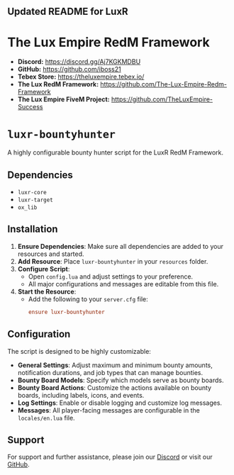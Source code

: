## Updated README for LuxR

# The Lux Empire RedM Framework

- **Discord:** https://discord.gg/Aj7KGKMDBU
- **GitHub:** https://github.com/iboss21
- **Tebex Store:** https://theluxempire.tebex.io/
- **The Lux RedM Framework:** https://github.com/The-Lux-Empire-Redm-Framework
- **The Lux Empire FiveM Project:** https://github.com/TheLuxEmpire-Success

# `luxr-bountyhunter`

A highly configurable bounty hunter script for the LuxR RedM Framework.

## Dependencies

- `luxr-core`
- `luxr-target`
- `ox_lib`

## Installation

1. **Ensure Dependencies**: Make sure all dependencies are added to your resources and started.
2. **Add Resource**: Place `luxr-bountyhunter` in your `resources` folder.
3. **Configure Script**:
   - Open `config.lua` and adjust settings to your preference.
   - All major configurations and messages are editable from this file.
4. **Start the Resource**:
   - Add the following to your `server.cfg` file:
     ```cfg
     ensure luxr-bountyhunter
     ```

## Configuration

The script is designed to be highly customizable:

- **General Settings**: Adjust maximum and minimum bounty amounts, notification durations, and job types that can manage bounties.
- **Bounty Board Models**: Specify which models serve as bounty boards.
- **Bounty Board Actions**: Customize the actions available on bounty boards, including labels, icons, and events.
- **Log Settings**: Enable or disable logging and customize log messages.
- **Messages**: All player-facing messages are configurable in the `locales/en.lua` file.

## Support

For support and further assistance, please join our [Discord](https://discord.gg/Aj7KGKMDBU) or visit our [GitHub](https://github.com/iboss21).

